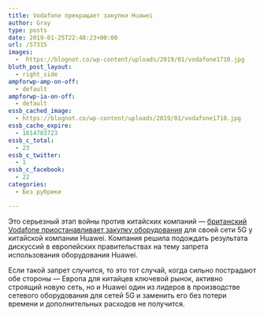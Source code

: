```yaml
---
title: Vodafone прекращает закупки Huawei
author: Gray
type: posts
date: 2019-01-25T22:48:23+00:00
url: /57315
images:
  -  https://blognot.co/wp-content/uploads/2019/01/vodafone1710.jpg
bluth_post_layout:
  - right_side
ampforwp-amp-on-off:
  - default
ampforwp-ia-on-off:
  - default
essb_cached_image:
  - https://blognot.co/wp-content/uploads/2019/01/vodafone1710.jpg
essb_cache_expire:
  - 1614783723
essb_c_total:
  - 23
essb_c_twitter:
  - 1
essb_c_facebook:
  - 22
categories:
  - Без рубрики

---
```








Это серьезный этап войны против китайских компаний — [британский Vodafone приостанавливает закупку оборудования][1] для своей сети 5G у китайской компании Huawei. Компания решила подождать результата дискуссий в европейских правительствах на тему запрета использования оборудования Huawei. 

Если такой запрет случится, то это тот случай, когда сильно пострадают обе стороны — Европа для китайцев ключевой рынок, активно строящий новую сеть, но и Huawei один из лидеров в производстве сетевого оборудования для сетей 5G и заменить его без потери времени и дополнительных расходов не получится.

 [1]: https://www.nytimes.com/2019/01/25/technology/vodafone-huawei.html?smtyp=cur&smid=tw-nytimes